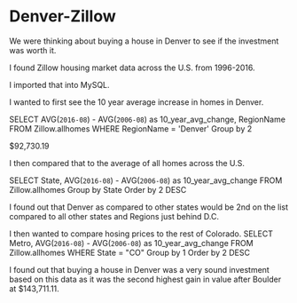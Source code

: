 # Denver-Zillow

We were thinking about buying a house in Denver to see if the investment was worth it. 

I found Zillow housing market data across the U.S. from 1996-2016.

I imported that into MySQL.

I wanted to first see the 10 year average increase in homes in Denver. 

SELECT AVG(`2016-08`) - AVG(`2006-08`) as 10_year_avg_change, RegionName
FROM Zillow.allhomes
WHERE RegionName = 'Denver' 
Group by 2

$92,730.19


I then compared that to the average of all homes across the U.S. 

SELECT State, AVG(`2016-08`) - AVG(`2006-08`) as 10_year_avg_change
FROM Zillow.allhomes 
Group by State
Order by 2 DESC

I found out that Denver as compared to other states would be 2nd on the list compared to all other states and Regions just behind D.C.

I then wanted to compare hosing prices to the rest of Colorado. 
SELECT  Metro, AVG(`2016-08`) - AVG(`2006-08`) as 10_year_avg_change
FROM Zillow.allhomes 
WHERE State = "CO"
Group by 1 
Order by 2 DESC


I found out that buying a house in Denver was a very sound investment based on this data as it was the second highest gain in value after Boulder at $143,711.11. 

